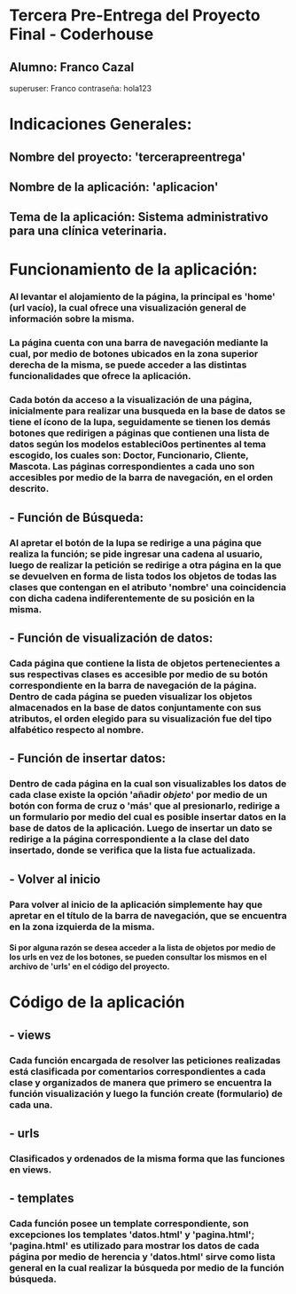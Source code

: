 # **Tercera Pre-Entrega del Proyecto Final - Coderhouse**
## Alumno: Franco Cazal

superuser: Franco
contraseña: hola123

# **Indicaciones Generales:**

## **Nombre del proyecto:** 'tercerapreentrega'

## **Nombre de la aplicación:** 'aplicacion'

## **Tema de la aplicación:** Sistema administrativo para una clínica veterinaria.

# **Funcionamiento de la aplicación:**

### Al levantar el alojamiento de la página, la principal es 'home' (url vacío), la cual ofrece una visualización general de información sobre la misma.

### La página cuenta con una barra de navegación mediante la cual, por medio de botones ubicados en la zona superior derecha de la misma, se puede acceder a las distintas funcionalidades que ofrece la aplicación.

### Cada botón da acceso a la visualización de una página, inicialmente para realizar una busqueda en la base de datos se tiene el ícono de la lupa, seguidamente se tienen los demás botones que redirigen a páginas que contienen una lista de datos según los modelos estableci0os pertinentes al tema escogido, los cuales son: Doctor, Funcionario, Cliente, Mascota. Las páginas correspondientes a cada uno son accesibles por medio de la barra de navegación, en el orden descrito.

## - Función de Búsqueda:

### Al apretar el botón de la lupa se redirige a una página que realiza la función; se pide ingresar una cadena al usuario, luego de realizar la petición se redirige a otra página en la que se devuelven en forma de lista todos los objetos de todas las clases que contengan en el atributo 'nombre' una coincidencia con dicha cadena indiferentemente de su posición en la misma.

## - Función de visualización de datos:

### Cada página que contiene la lista de objetos pertenecientes a sus respectivas clases es accesible por medio de su botón correspondiente en la barra de navegación de la página. Dentro de cada página se pueden visualizar los objetos almacenados en la base de datos conjuntamente con sus atributos, el orden elegido para su visualización fue del tipo alfabético respecto al nombre.

## - Función de insertar datos:

### Dentro de cada página en la cual son visualizables los datos de cada clase existe la opción 'añadir *objeto*' por medio de un botón con forma de cruz o 'más' que al presionarlo, redirige a un formulario por medio del cual es posible insertar datos en la base de datos de la aplicación. Luego de insertar un dato se redirige a la página correspondiente a la clase del dato insertado, donde se verifica que la lista fue actualizada.

## - Volver al inicio

### Para volver al inicio de la aplicación simplemente hay que apretar en el título de la barra de navegación, que se encuentra en la zona izquierda de la misma.

#### Si por alguna razón se desea acceder a la lista de objetos por medio de los urls en vez de los botones, se pueden consultar los mismos en el archivo de 'urls' en el código del proyecto.

# **Código de la aplicación**

## - views

### Cada función encargada de resolver las peticiones realizadas está clasificada por comentarios correspondientes a cada clase y organizados de manera que primero se encuentra la función visualización y luego la función create (formulario) de cada una.

## - urls

### Clasificados y ordenados de la misma forma que las funciones en views.

## - templates

### Cada función posee un template correspondiente, son excepciones los templates 'datos.html' y 'pagina.html'; 'pagina.html' es utilizado para mostrar los datos de cada página por medio de herencia y 'datos.html' sirve como lista general en la cual realizar la búsqueda por medio de la función búsqueda.
